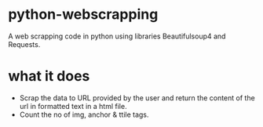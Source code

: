# python-webscrapping
A web scrapping code in python using libraries Beautifulsoup4 and Requests.

# what it does
- Scrap the data to URL provided by the user and return the content of the url in formatted text in a html file.
- Count the no of img, anchor & ttile tags.
